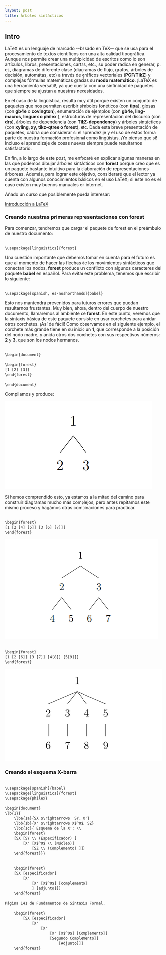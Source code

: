 ```yaml
---
layout: post
title: Árboles sintácticos
---
```


## Intro

LaTeX es un lenguaje de marcado --basado en TeX-- que se usa para el procesamiento de textos científicos con una alta calidad tipográfica. Aunque nos permite crear una multiplicidad de escritos como lo son artículos, libros, presentaciones, cartas, etc., su poder radica en generar, p. ej., diagramas de diferente clase (diagramas de flujo, grafos, árboles de decisión, automátas, etc) a través de gráficos vectoriales (**PGF/TikZ**) y complejas fórmulas matemáticas gracias su **modo matemático**. ¡LaTeX es una herramienta versátil!, ya que cuenta con una sinfinidad de paquetes que siempre se ajustan a nuestras necesidades.

En el caso de la lingüística, resulta muy útil porque existen un conjunto de paquetes que nos permiten escribir símbolos fonéticos (con **tipa**), glosas (con **gb4e** o **covington**), enumeración de ejemplos (con **gb4e,  ling-macros, linguex o philex** ), estructuras de representación del discurso (con **drs**), árboles de dependencia (con **TikZ-dependency**) y árboles sintácticos (con **xyling, xy, tikz-qtree o forest**), etc. Dada esta breve presentación de paquetes, cabría que considerar si el aprendezije y el uso de estos forma parte de nuestra formación profesional como lingüístas. ¡Yo pienso que sí! Incluso el aprendizaje de cosas nuevas siempre puede resultarnos satisfactorio.

En fin, a lo largo de este *post*, me enfocaré en explicar algunas maneras en las que podemos dibujar árboles sintácticos con **forest** porque creo que es un paquete bastante intuitivo para la elaboración de representaciones árboreas. Además, para lograr este objetivo, consideraré que el lector ya cuenta con algunos conocimientos básicos en el uso LaTeX; si este no es el caso existen muy buenos manuales en internet. 

Añado un curso que posiblemente pueda interesar:

[Introducción a LaTeX](https://github.com/piratax007/LaTeX_Course)


### Creando nuestras primeras representaciones con forest

Para comenzar, tendremos que cargar el paquete de forest en el preámbulo de nuestro documento:


```{=latex}

\usepackage[linguistics]{forest}

```

Una cuestión importante que debemos tomar en cuenta para el futuro es que al momento de hacer las flechas de los movimientos sintácticos que conectan los nodos,  **forest** produce un conflicto con algunos caracteres del paquete **babel** en español. Para evitar este problema, tenemos que escribir lo siguiente: 


```{=latex}

\usepackage[spanish, es-noshorthands]{babel}

```

Esto nos mantendrá prevenidos para futuros errores que puedan resultarnos frustantes. Muy bien, ahora, dentro del cuerpo de nuestro documento, llamaremos al ambiente de **forest**. En este punto, veremos que la sintaxis básica de este paquete consiste en usar corchetes para anidar otros corchetes. ¡Así de fácil! Como observamos en el siguiente ejemplo, el corchete más grande tiene en su inicio un **1**, que corresponde a la posición del nodo madre, y anida otros dos corchetes con sus respectivos números: **2** y **3**, que son los nodos hermanos. 


```{=latex}

\begin{document}

\begin{forest}
[1 [2] [3]]
\end{forest}

\end{document}
```

Compilamos y  produce:

![Primer ejemplo](/images/post_1/ejemplo1.png)

Si hemos comprendido esto, ya estamos a la mitad del camino para construir diagramas mucho más complejos, pero antes repitamos este mismo proceso y hagámos otras combinaciones para practicar.

```{=latex}

\begin{forest}
[1 [2 [4] [5]] [3 [6] [7]]]
\end{forest}

```
![Segundo ejemplo](/images/post_1/ejemplo2.png)

```{=latex}

\begin{forest}
[1 [2 [6]] [3 [7]] [4[8]] [5[9]]]
\end{forest}

```
![Tercer ejemplo](/images/post_1/ejemplo3.png)


### Creando el esquema X-barra


```{=latex}

\usepackage[spanish]{babel}
\usepackage[linguistics]{forest}
\usepackage{philex}

\begin{document}
\lb{1}{
    \lba{1a}{SX $\rightarrow$  SY, X'}
    \lbb{1b}{X' $\rightarrow$ X$^0$, SZ}
    \lbz{1c}{ Esquema de la X': \\   
    \begin{forest}
    [SX [SY \\ (Especificador) ] 
        [X' [X$^0$ \\ (Núcleo)] 
            [SZ \\ (Complemento) ]]]
    \end{forest}}}


    \begin{forest}
    [SX [especificador]
        [X' 
            [X' [X$^0$] [complemento]
            ] [adjunto]]]
    \end{forest}
        
Página 141 de Fundamentos de Sintaxis Formal.

    \begin{forest}
        [SX [especificador]
            [X'
                [X'  
                    [X' [X$^0$] [Complemento]] 
                    [Segundo Complemento]] 
                        [Adjunto]]]
    \end{forest}
```
